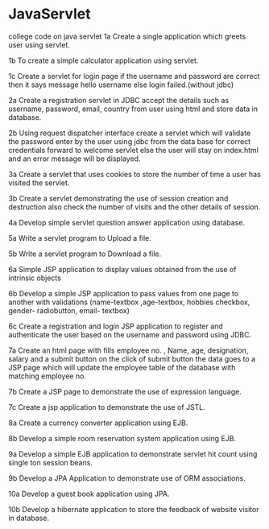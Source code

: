 # JavaServlet
college code on java servlet
1a Create a single application which greets user using servlet.

1b To create a simple calculator application using servlet.

1c Create a servlet for login page if the username and password are correct then it says message hello username else login failed.(without jdbc)

2a Create a registration servlet in JDBC accept the details such as username, password, email, country from user using html and store data in database.

2b Using request dispatcher interface create a servlet which will validate the password enter by the user using jdbc from the data base for correct credentials forward to welcome servlet else the user will stay on index.html and an error message will be displayed.

3a Create a servlet that uses cookies to store the number of time a user has visited the servlet.

3b Create a servlet demonstrating the use of session creation and destruction also check the number of visits and the other details of session.

4a Develop simple servlet question answer application using database.

5a Write a servlet program to Upload a file.

5b Write a servlet program to Download a file.

6a Simple JSP application to display values obtained from the use of intrinsic objects

6b Develop a simple JSP application to pass values from one page to another with validations (name-textbox ,age-textbox, hobbies checkbox, gender- radiobutton, email- textbox)

6c Create a registration and login JSP application to register and authenticate the user based on the username and password using JDBC.

7a Create an html page with fills employee no. , Name, age, designation, salary and a submit button on the click of submit button the data goes to a JSP page which will update the employee table of the database with matching employee no.

7b Create a JSP page to demonstrate the use of expression language.

7c Create a jsp application to demonstrate the use of JSTL. 

8a Create a currency converter application using EJB.

8b Develop a simple room reservation system application using EJB.

9a Develop a simple EJB application to demonstrate servlet hit count using single ton session beans.

9b Develop a JPA Application to demonstrate use of ORM associations.  

10a Develop a guest book application using JPA.

10b Develop a hibernate application to store the feedback of website visitor in database.
